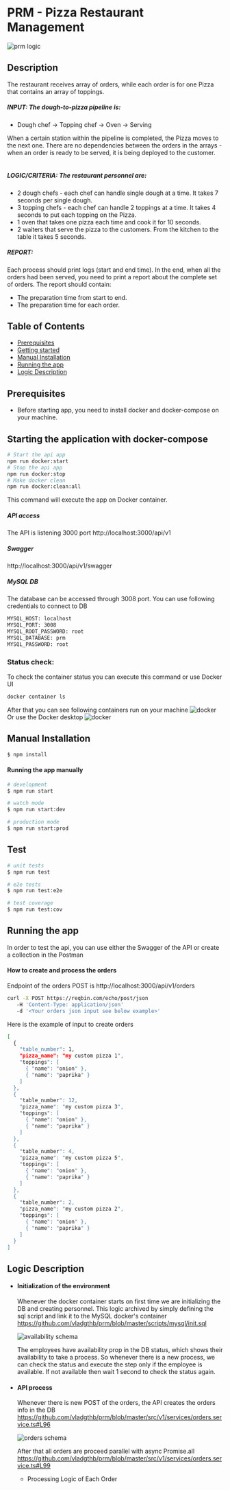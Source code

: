# PRM - Pizza Restaurant Management

![prm logic](https://github.com/vladgthb/prm/blob/master/images/logic.png?raw=true)

## Description

The restaurant receives array of orders, while each order is for one Pizza that contains an array of
toppings.
##### INPUT: The dough-to-pizza pipeline is:
- Dough chef -> Topping chef -> Oven -> Serving

When a certain station within the pipeline is completed, the Pizza moves to the next one. There are no
dependencies between the orders in the arrays - when an order is ready to be served, it is being
deployed to the customer.
<br />
<br />
##### LOGIC/CRITERIA: The restaurant personnel are:
- 2 dough chefs - each chef can handle single dough at a time. It takes 7 seconds per single dough.
- 3 topping chefs - each chef can handle 2 toppings at a time. It takes 4 seconds to put each
topping on the Pizza.
- 1 oven that takes one pizza each time and cook it for 10 seconds.
- 2 waiters that serve the pizza to the customers. From the kitchen to the table it takes 5 seconds.
##### REPORT:
Each process should print logs (start and end time).
In the end, when all the orders had been served, you need to print a report about the complete set of
orders. The report should contain:
- The preparation time from start to end.
- The preparation time for each order.

## Table of Contents

- [Prerequisites](#prerequisites)
- [Getting started](#starting-the-application-with-docker-compose)
- [Manual Installation](#manual-installation)
- [Running the app](#running-the-app)
- [Logic Description](#logic-description)

## Prerequisites
- Before starting app, you need to install docker and docker-compose on your machine.

## Starting the application with docker-compose
```bash
# Start the api app
npm run docker:start
# Stop the api app
npm run docker:stop
# Make docker clean
npm run docker:clean:all
```
This command will execute the app on Docker container.
##### API access
The API is listening 3000 port
http://localhost:3000/api/v1
##### Swagger
http://localhost:3000/api/v1/swagger
##### MySQL DB
The database can be accessed through 3008 port. You can use following credentials to connect to DB
```bash
MYSQL_HOST: localhost
MYSQL_PORT: 3008
MYSQL_ROOT_PASSWORD: root
MYSQL_DATABASE: prm
MYSQL_PASSWORD: root
```

### Status check:
To check the container status you can execute this command or use Docker UI
```bash
docker container ls
```
After that you can see following containers run on your machine
![docker](https://github.com/vladgthb/prm/blob/master/images/terminal.png?raw=true)
Or use the Docker desktop
![docker](https://github.com/vladgthb/prm/blob/master/images/docker.png?raw=true)


## Manual Installation

```bash
$ npm install
```

#### Running the app manually

```bash
# development
$ npm run start

# watch mode
$ npm run start:dev

# production mode
$ npm run start:prod
```

## Test

```bash
# unit tests
$ npm run test

# e2e tests
$ npm run test:e2e

# test coverage
$ npm run test:cov
```

## Running the app
In order to test the api, you can use either the Swagger of the API or create a collection in the Postman
<br/>
#### How to create and process the orders
Endpoint of the orders POST is
http://localhost:3000/api/v1/orders

```bash
curl -X POST https://reqbin.com/echo/post/json
   -H 'Content-Type: application/json'
   -d '<Your orders json input see below example>'
```

Here is the example of input to create orders
```bash
[
  {
    "table_number": 1,
    "pizza_name": "my custom pizza 1",
    "toppings": [
      { "name": "onion" },
      { "name": "paprika" }
    ]
  },
  {
    "table_number": 12,
    "pizza_name": "my custom pizza 3",
    "toppings": [
      { "name": "onion" },
      { "name": "paprika" }
    ]
  },
  {
    "table_number": 4,
    "pizza_name": "my custom pizza 5",
    "toppings": [
      { "name": "onion" },
      { "name": "paprika" }
    ]
  },
  {
    "table_number": 2,
    "pizza_name": "my custom pizza 2",
    "toppings": [
      { "name": "onion" },
      { "name": "paprika" }
    ]
  }
]
```

## Logic Description

- #### Initialization of the environment
    Whenever the docker container starts on first time we are initializing the DB and creating personnel. This logic 
    archived by simply defining the sql script and link it to the MySQL docker's container <br />
    https://github.com/vladgthb/prm/blob/master/scripts/mysql/init.sql

    ![availability schema](https://github.com/vladgthb/prm/blob/master/images/table_availability.png?raw=true)

    The employees have availability prop in the DB status, which shows their availability to take a process. So 
    whenever there is a new process, we can check the status and execute the step only if the employee is available.
    If not available then wait 1 second to check the status again.
- #### API process
    Whenever there is new POST of the orders, the API creates the orders info in the DB
    https://github.com/vladgthb/prm/blob/master/src/v1/services/orders.service.ts#L96

    ![orders schema](https://github.com/vladgthb/prm/blob/master/images/table_orders.png?raw=true)

    After that all orders are proceed parallel with async Promise.all
    https://github.com/vladgthb/prm/blob/master/src/v1/services/orders.service.ts#L99

    - Processing Logic of Each Order
